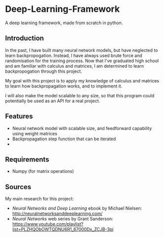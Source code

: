 
# Deep-Learning-Framework
A deep learning framework, made from scratch in python.

## Introduction
In the past, I have built many neural network models, but have neglected to learn backpropogation. Instead, I have always used brute force and randomisation for the training process. Now that I've graduated high school and am familiar with calculus and matrices, I am determined to learn backpropogation through this project.

My goal with this project is to apply my knowledge of calculus and matrices to learn how backpropagation works, and to implement it.

I will also make the model scalable to any size, so that this program could potentially be used as an API for a real project.

## Features
 * Neural network model with scalable size, and feedforward capability using weight matrices
 * Backpropagation step function that can be iterated
 * 

## Requirements
 * Numpy (for matrix operations)

## Sources
My main research for this project:
 * *Neural Networks and Deep Learning* ebook by Michael Nielsen: http://neuralnetworksanddeeplearning.com/
 * *Neural Networks* web series by Grant Sanderson: https://www.youtube.com/playlist?list=PLZHQObOWTQDNU6R1_67000Dx_ZCJB-3pi